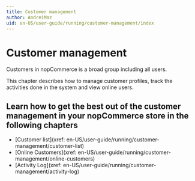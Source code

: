 ```yaml
---
title: Customer management
author: AndreiMaz
uid: en-US/user-guide/running/customer-management/index
---
```


# Customer management

Customers in nopCommerce is a broad group including all users.

This chapter describes how to manage customer profiles, track the activities done in the system and view online users.

## Learn how to get the best out of the customer management in your nopCommerce store in the following chapters

* [Customer list](xref: en-US/user-guide/running/customer-management/customer-list)
* [Online Customers](xref: en-US/user-guide/running/customer-management/online-customers)
* [Activity Log](xref: en-US/user-guide/running/customer-management/activity-log)